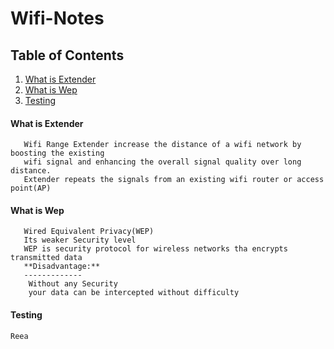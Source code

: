 # Wifi-Notes

## Table of Contents

   1. [What is Extender](#what-is-extender)
   1. [What is Wep](#what-is-wep)
   1. [Testing](#reegan)

#### What is Extender
 ```
	Wifi Range Extender increase the distance of a wifi network by boosting the existing
	wifi signal and enhancing the overall signal quality over long distance.
	Extender repeats the signals from an existing wifi router or access point(AP)
 ```
 
 #### What is Wep
 ```
	Wired Equivalent Privacy(WEP)
	Its weaker Security level
	WEP is security protocol for wireless networks tha encrypts transmitted data
	**Disadvantage:**
	-------------
	 Without any Security
	 your data can be intercepted without difficulty
 ```

#### Testing
````
Reea
````